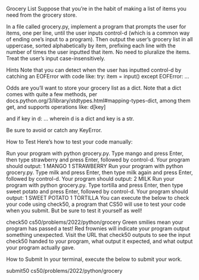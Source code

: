 Grocery List
Suppose that you’re in the habit of making a list of items you need from the grocery store.

In a file called grocery.py, implement a program that prompts the user for items, one per line, until the user inputs control-d (which is a common way of ending one’s input to a program). Then output the user’s grocery list in all uppercase, sorted alphabetically by item, prefixing each line with the number of times the user inputted that item. No need to pluralize the items. Treat the user’s input case-insensitively.

Hints
Note that you can detect when the user has inputted control-d by catching an EOFError with code like:
try:
    item = input()
except EOFError:
    ...
    
Odds are you’ll want to store your grocery list as a dict.
Note that a dict comes with quite a few methods, per docs.python.org/3/library/stdtypes.html#mapping-types-dict, among them get, and supports operations like:
d[key]

and
if key in d:
    ...
wherein d is a dict and key is a str.

Be sure to avoid or catch any KeyError.

How to Test
Here’s how to test your code manually:

Run your program with python grocery.py. Type mango and press Enter, then type strawberry and press Enter, followed by control-d. Your program should output:
1 MANGO
1 STRAWBERRY
Run your program with python grocery.py. Type milk and press Enter, then type milk again and press Enter, followed by control-d. Your program should output:
2 MILK
Run your program with python grocery.py. Type tortilla and press Enter, then type sweet potato and press Enter, followed by control-d. Your program should output:
1 SWEET POTATO
1 TORTILLA
You can execute the below to check your code using check50, a program that CS50 will use to test your code when you submit. But be sure to test it yourself as well!

check50 cs50/problems/2022/python/grocery
Green smilies mean your program has passed a test! Red frownies will indicate your program output something unexpected. Visit the URL that check50 outputs to see the input check50 handed to your program, what output it expected, and what output your program actually gave.

How to Submit
In your terminal, execute the below to submit your work.

submit50 cs50/problems/2022/python/grocery